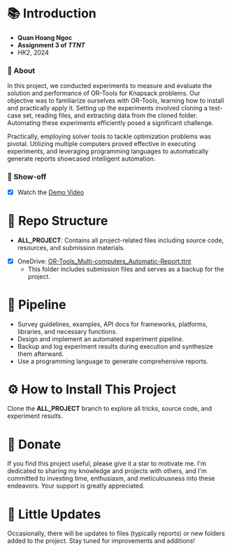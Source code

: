 # 📚 Introduction

- **Quan Hoang Ngoc**
- **Assignment 3 of _TTNT_**
- _HK2_, 2024

### 📝 About

In this project, we conducted experiments to measure and evaluate the solution and performance of OR-Tools for Knapsack problems. Our objective was to familiarize ourselves with OR-Tools, learning how to install and practically apply it. Setting up the experiments involved cloning a test-case set, reading files, and extracting data from the cloned folder. Automating these experiments efficiently posed a significant challenge.

Practically, employing solver tools to tackle optimization problems was pivotal. Utilizing multiple computers proved effective in executing experiments, and leveraging programming languages to automatically generate reports showcased intelligent automation.

### 🎥 Show-off

- [x] Watch the [Demo Video](https://uithcm-my.sharepoint.com/:f:/g/personal/22521178_ms_uit_edu_vn/EsZIOq2rZ9VMsY8xvEaAuyQBaI79V5Znk-6JcrjjWioqfg?e=OCb0cW)

# 📂 Repo Structure

- **ALL_PROJECT**: Contains all project-related files including source code, resources, and submission materials.
- [x] OneDrive: [OR-Tools_Multi-computers_Automatic-Report.ttnt](https://uithcm-my.sharepoint.com/:f:/g/personal/22521178_ms_uit_edu_vn/EsZIOq2rZ9VMsY8xvEaAuyQBaI79V5Znk-6JcrjjWioqfg?e=OCb0cW)
  - This folder includes submission files and serves as a backup for the project.

# 🚀 Pipeline

- Survey guidelines, examples, API docs for frameworks, platforms, libraries, and necessary functions.
- Design and implement an automated experiment pipeline.
- Backup and log experiment results during execution and synthesize them afterward.
- Use a programming language to generate comprehensive reports.

# ⚙️ How to Install This Project

Clone the **ALL_PROJECT** branch to explore all tricks, source code, and experiment results.

# 💖 Donate

If you find this project useful, please give it a star to motivate me. I'm dedicated to sharing my knowledge and projects with others, and I'm committed to investing time, enthusiasm, and meticulousness into these endeavors. Your support is greatly appreciated.

# 🔄 Little Updates

Occasionally, there will be updates to files (typically reports) or new folders added to the project. Stay tuned for improvements and additions!
